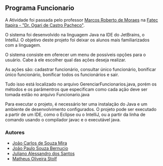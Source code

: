 ## Programa Funcionario

A Atividade foi passada pelo professor [Marcos Roberto de Moraes](https://github.com/maromo71) na [Fatec Itapira - "Dr. Ogari de Castro Pacheco"](https://fatecitapira.edu.br/).

O sistema foi desenvolvido na linguagem Java na IDE do JetBrains, o IntelliJ. O objetivo deste projeto foi deixar os alunos mais familiarizados com a linguagem.

O sistema consiste em oferecer um menu de possíveis opções para o usuário. Cabe à ele escolher qual das ações deseja realizar.

As ações são: cadastrar funcionário, consultar único funcionário, bonificar único funcionário, bonificar todos os funcionários e sair.

Tudo isso está localizado no arquivo GerenciarFuncionarios.java, porém os métodos e os parâmentros que especificam como cada ação deve ser tomada estão no arquivo Funcionario.java

Para executar o projeto, é necessário ter uma instalação do Java e um ambiente de desenvolvimento configurados. O projeto pode ser executado a partir de um IDE, como o Eclipse ou o IntelliJ, ou a partir da linha de comando usando o compilador javac e o executável java.

### Autores
- [João Carlos de Souza Mira](https://github.com/DuJ4um)
- [João Paulo Souza Bernucio](https://github.com/Joao-PauloBR) 
- [Juliano Alessandro dos Santos](https://github.com/julianoAlessandro)
- [Matheus Oliveira Stolf](https://github.com/Stolf7)
 
